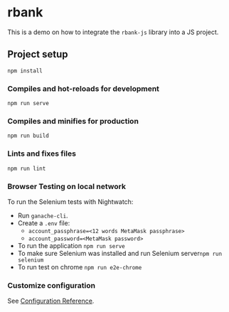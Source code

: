 # rbank
This is a demo on how to integrate the `rbank-js` library into a JS project.

## Project setup
```
npm install
```

### Compiles and hot-reloads for development
```
npm run serve
```

### Compiles and minifies for production
```
npm run build
```

### Lints and fixes files
```
npm run lint
```

### Browser Testing on local network

To run the Selenium tests with Nightwatch:

 - Run `ganache-cli`.
 - Create a `.env` file:
    - `account_passphrase=<12 words MetaMask passphrase>`
    - `account_password=<MetaMask password>`
 - To run the application `npm run serve`
 - To make sure Selenium was installed and run Selenium server`npm run selenium`
 - To run test on chrome `npm run e2e-chrome`

### Customize configuration
See [Configuration Reference](https://cli.vuejs.org/config/).
